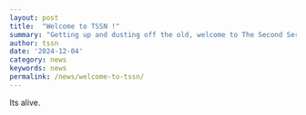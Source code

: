 ```yaml
---
layout: post
title:  "Welcome to TSSN !"
summary: "Getting up and dusting off the old, welcome to The Second Server Network"
author: tssn
date: '2024-12-04'
category: news
keywords: news
permalink: /news/welcome-to-tssn/
---
```



Its alive.

